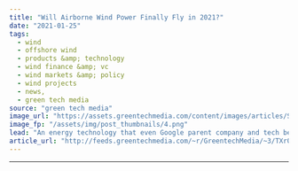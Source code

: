 ```yaml
---
title: "Will Airborne Wind Power Finally Fly in 2021?"
date: "2021-01-25"
tags: 
  - wind
  - offshore wind
  - products &amp; technology
  - wind finance &amp; vc
  - wind markets &amp; policy
  - wind projects
  - news,
  - green tech media
source: "green tech media"
image_url: "https://assets.greentechmedia.com/content/images/articles/SkySailsPower_200kW_Indian_Ocean_XL_Credit_SkySails.jpg"
image_fp: "/assets/img/post_thumbnails/4.png"
lead: "An energy technology that even Google parent company and tech behemoth Alphabet couldn’t get to work might finally achieve commercial takeoff this year. The German company SkySails Power last month announced that its energy kite concept would be taki ..."
article_url: "http://feeds.greentechmedia.com/~r/GreentechMedia/~3/TXr0aOtpI-c/will-airborne-wind-power-finally-fly-in-2021"
---
```


---
